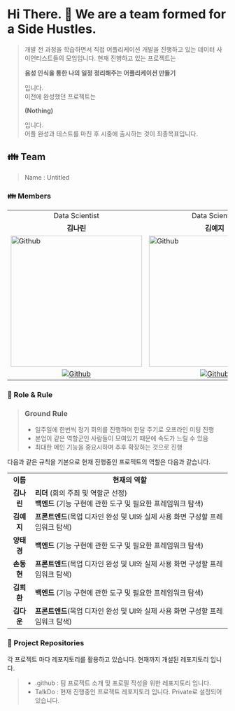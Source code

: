 <h1> Hi There. 👋 We are a team formed for a Side Hustles. </h1>

> 개발 전 과정을 학습하면서 직접 어플리케이션 개발을 진행하고 있는 데이터 사이언티스트들의 모임입니다. 현재 진행하고 있는 프로젝트는 
>
> <b> 음성 인식을 통한 나의 일정 정리해주는 어플리케이션 만들기 </b>  
> 
> 입니다.  
> 이전에 완성했던 프로젝트는
>   
> <b> (Nothing) </b>
>   
> 입니다.  
> 어플 완성과 테스트를 마친 후 시중에 출시하는 것이 최종목표입니다. 
<h2> 👪 Team </h2>

> Name : Untitled

<h3> 👪 Members </h3>
<table>
  <tr>
    <td> <div align=center>  Data Scientist </div> </td>
    <td> <div align=center>  Data Scientist </div> </td>
    <td> <div align=center>  Data Scientist </div> </td>
    <td> <div align=center>  Data Scientist </div> </td>
    <td> <div align=center>  Data Scientist </div> </td>
    <td> <div align=center>  Data Scientist </div> </td>
  </tr>
  <tr>
    <td> <div align=center> <b>김나린</b> </div> </td>
    <td> <div align=center> <b>김예지</b> </div> </td>
    <td> <div align=center> <b>양태경</b> </div> </td>
    <td> <div align=center> <b>손동현</b> </div> </td>
    <td> <div align=center> <b>김희환</b> </div> </td>
    <td> <div align=center> <b>김다운</b> </div> </td>
  </tr>
  <tr>
    <td> <img alt="Github" src ="https://github.com/user-attachments/assets/02c532ed-d69f-4b68-bf28-dca956cf5bbb" width="300" height="300"/> </td>
    <td> <img alt="Github" src ="https://github.com/user-attachments/assets/272794a7-f925-4fd4-93f4-89e9bfff2bbc" width="300" height="300"/> </td>
    <td> <img alt="Github" src ="https://github.com/user-attachments/assets/3a965aa0-9891-4d0e-a329-f7b16c06552d" width="300" height="300"/> </td>
    <td> <img alt="Github" src ="https://github.com/user-attachments/assets/d4c1d4b2-0690-4767-bb04-b1f4d17a7c5e" width="300" height="300"/> </td>
    <td> <img alt="Github" src ="https://github.com/user-attachments/assets/6fa6b647-c33d-4fae-a9fe-5f9e3e5d9cae" width="300" height="300"/> </td>
    <td> <img alt="Github" src ="https://github.com/user-attachments/assets/62d6c395-77ba-4e94-ae58-a50fab3cde0e" width="300" height="300"/> </td>
  </tr>
  <tr>
    <td> <div align=center> <a href="https://github.com/nrgolden16"> <img alt="Github" src ="https://img.shields.io/badge/Github-181717.svg?&style=plastic&logo=Github&logoColor=white"/> </div> </td>
    <td> <div align=center> <a href="https://github.com/rladpwl35"> <img alt="Github" src ="https://img.shields.io/badge/Github-181717.svg?&style=plastic&logo=Github&logoColor=white"/> </div> </td>
    <td> <div align=center> <a href="https://github.com/poporago"> <img alt="Github" src ="https://img.shields.io/badge/Github-181717.svg?&style=plastic&logo=Github&logoColor=white"/> </div> </td>
    <td> <div align=center> <a href="https://github.com/stat-thon"> <img alt="Github" src ="https://img.shields.io/badge/Github-181717.svg?&style=plastic&logo=Github&logoColor=white"/> </div> </td>
    <td> <div align=center> <a href="https://github.com/khhwan"> <img alt="Github" src ="https://img.shields.io/badge/Github-181717.svg?&style=plastic&logo=Github&logoColor=white"/> </div> </td>
    <td> <div align=center> <a href="https://github.com/Daw-ny"> <img alt="Github" src ="https://img.shields.io/badge/Github-181717.svg?&style=plastic&logo=Github&logoColor=white"/> </div> </td>
  </tr>
</table>

<h3> 🛑 Role & Rule </h3>

> ### Ground Rule
> - 일주일에 한번씩 정기 회의를 진행하며 한달 주기로 오프라인 미팅 진행
> - 본업이 같은 역할군인 사람들이 모여있기 때문에 속도가 느릴 수 있음
> - 최대한 메인 기능을 중요시하며 추후 확장하는 것으로 진행

다음과 같은 규칙을 기본으로 현재 진행중인 프로젝트의 역할은 다음과 같습니다.  
<table>
  <tr>
    <td> <div align=center> <b> 이름 </b> </div> </td>
    <td> <div align=center> <b> 현재의 역할 </b> </div> </td>
  </tr>
  <tr>
    <td> <div align=center> <b> 김나린</b> </div> </td>
    <td> <b>리더 </b>(회의 주최 및 역할군 선정)</br>
            <b>백엔드 </b>(기능 구현에 관한 도구 및 필요한 프레임워크 탐색)</td>
  </tr>
  <tr>
    <td> <div align=center> <b> 김예지 </b> </div> </td>
    <td> <b>프론트엔드</b>(목업 디자인 완성 및 UI와 실제 사용 화면 구성할 프레임워크 탐색) </td>
  </tr>
  <tr>
    <td> <div align=center> <b> 양태경 </b> </div> </td>
         <td> <b>백엔드 </b>(기능 구현에 관한 도구 및 필요한 프레임워크 탐색)</td>
  </tr>
  <tr>
    <td> <div align=center> <b> 손동현 </b> </div> </td>
    <td> <b>프론트엔드</b>(목업 디자인 완성 및 UI와 실제 사용 화면 구성할 프레임워크 탐색) </td>
  </tr>
  <tr>
    <td> <div align=center> <b> 김희환 </b> </div> </td>
         <td> <b>백엔드 </b>(기능 구현에 관한 도구 및 필요한 프레임워크 탐색)</td>
  </tr>
  <tr>
    <td> <div align=center> <b> 김다운 </b> </div> </td>
    <td> <b>프론트엔드</b>(목업 디자인 완성 및 UI와 실제 사용 화면 구성할 프레임워크 탐색) </td>
  </tr>
</table>

<h3> 📂 Project Repositories </h3>

각 프로젝트 마다 레포지토리를 활용하고 있습니다. 현재까지 개설된 레포지토리 입니다.
> - .github : 팀 프로젝트 소개 및 프로필 작성을 위한 레포지토리 입니다.
> - TalkDo : 현재 진행중인 프로젝트 레포지토리 입니다. Private로 설정되어 있습니다.

